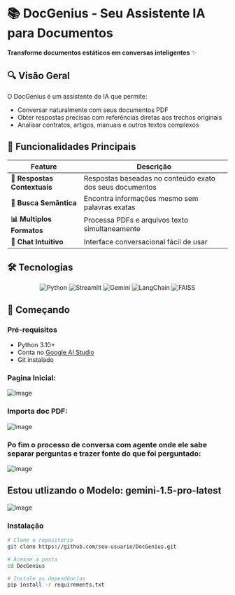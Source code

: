 # 📚 DocGenius - Seu Assistente IA para Documentos



**Transforme documentos estáticos em conversas inteligentes** ✨

## 🔍 Visão Geral
O DocGenius é um assistente de IA que permite:
- Conversar naturalmente com seus documentos PDF
- Obter respostas precisas com referências diretas aos trechos originais
- Analisar contratos, artigos, manuais e outros textos complexos

## 🎯 Funcionalidades Principais
| Feature | Descrição |
|---------|-----------|
| **📌 Respostas Contextuais** | Respostas baseadas no conteúdo exato dos seus documentos |
| **🔎 Busca Semântica** | Encontra informações mesmo sem palavras exatas |
| **📊 Multiplos Formatos** | Processa PDFs e arquivos texto simultaneamente |
| **💬 Chat Intuitivo** | Interface conversacional fácil de usar |

## 🛠️ Tecnologias
<div align="center">
  
![Python](https://img.shields.io/badge/Python-3.10+-blue?logo=python)
![Streamlit](https://img.shields.io/badge/Streamlit-FF4B4B?logo=streamlit)
![Gemini](https://img.shields.io/badge/Google_Gemini-4285F4?logo=google)
![LangChain](https://img.shields.io/badge/LangChain-00AC47?logo=langchain)
![FAISS](https://img.shields.io/badge/FAISS-Vector_Search-FF6D00?logo=facebook)

</div>

## 🚀 Começando

### Pré-requisitos
- Python 3.10+
- Conta no [Google AI Studio](https://ai.google.dev/)
- Git instalado
### Pagina Inicial:
![Image](https://github.com/user-attachments/assets/dc25b743-f378-4fcf-8ce7-5e8797c6a44d)

### Importa doc PDF:
![Image](https://github.com/user-attachments/assets/cd3cb78a-fc17-458a-9d24-182979d54404)

### Po fim o processo de conversa com agente onde ele sabe separar perguntas e trazer fonte do que foi perguntado:
![Image](https://github.com/user-attachments/assets/a951d18c-6e43-4d01-8d6f-e0693e147aee)

## Estou utlizando o Modelo: gemini-1.5-pro-latest

![Image](https://github.com/user-attachments/assets/011e6a12-cc94-473a-bda5-6e77ab8784b0)

### Instalação
```bash
# Clone o repositório
git clone https://github.com/seu-usuario/DocGenius.git

# Acesse a pasta
cd DocGenius

# Instale as dependências
pip install -r requirements.txt


